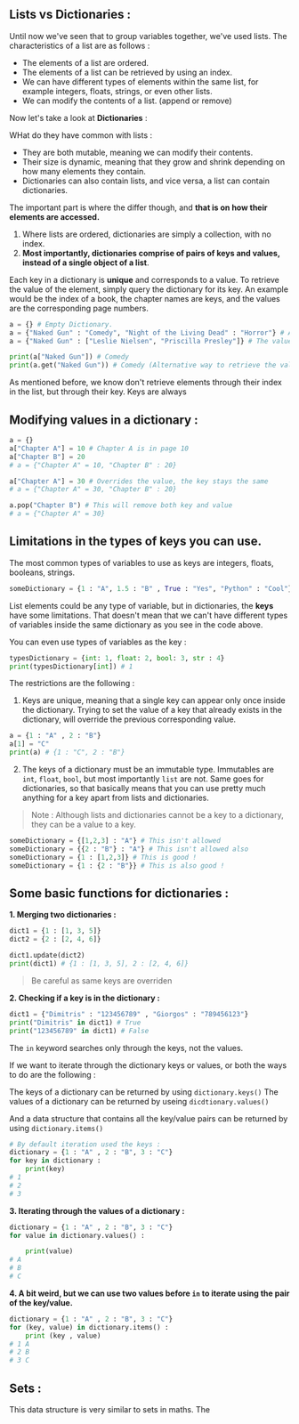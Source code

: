 ## Lists vs Dictionaries : 

Until now we've seen that to group variables together, we've used lists. The characteristics of a list are as follows : 

- The elements of a list are ordered.
- The elements of a list can be retrieved by using an index. 
- We can have different types of elements within the same list, for example integers, floats, strings, or even other lists. 
- We can modify the contents of a list. (append or remove)

Now let's take a look at **Dictionaries** : 

WHat do they have common with lists : 

- They are both mutable, meaning we can modify their contents. 
- Their size is dynamic, meaning that they grow and shrink depending on how many elements they contain. 
- Dictionaries can also contain lists, and vice versa, a list can contain dictionaries. 

The important part is where the differ though, and **that is on how their elements are accessed.** 

1. Where lists are ordered, dictionaries are simply a collection, with no index. 
2. **Most importantly, dictionaries comprise of pairs of keys and values, instead of a single object of a list**. 

Each key in a dictionary is **unique** and corresponds to a value. To retrieve the value of the element, simply query the dictionary for its key. An example would be the index of a book, the chapter names are keys, and the values are the corresponding page numbers. 

```python 
a = {} # Empty Dictionary.
a = {"Naked Gun" : "Comedy", "Night of the Living Dead" : "Horror"} # A dictionary with keys holding movie names, and the values holding the genre of said movie. 
a = {"Naked Gun" : ["Leslie Nielsen", "Priscilla Presley"]} # The value of a dictionary can also be a list, in this example holding the actors of the movie, which name represents the key. 

print(a["Naked Gun"]) # Comedy
print(a.get("Naked Gun")) # Comedy (Alternative way to retrieve the value)
```

As mentioned before, we know don't retrieve elements through their index in the list, but through their key. Keys are always 

## Modifying values in a dictionary : 

```python 
a = {}
a["Chapter A"] = 10 # Chapter A is in page 10
a["Chapter B"] = 20
# a = {"Chapter A" = 10, "Chapter B" : 20}

a["Chapter A"] = 30 # Overrides the value, the key stays the same
# a = {"Chapter A" = 30, "Chapter B" : 20}

a.pop("Chapter B") # This will remove both key and value
# a = {"Chapter A" = 30}
```

## Limitations in the types of keys you can use. 

The most common types of variables to use as keys are integers, floats, booleans, strings. 

```python
someDictionary = {1 : "A", 1.5 : "B" , True : "Yes", "Python" : "Cool"}
```

List elements could be any type of variable, but in dictionaries, the **keys** have some limitations. That doesn't mean that we can't have different types of variables inside the same dictionary as you see in the code above.

You can even use types of variables as the key : 

```python
typesDictionary = {int: 1, float: 2, bool: 3, str : 4}
print(typesDictionary[int]) # 1
```
The restrictions are the following : 

1. Keys are unique, meaning that a single key can appear only once inside the dictionary. 
Trying to set the value of a key that already exists in the dictionary, will override the previous corresponding value. 

```python
a = {1 : "A" , 2 : "B"}
a[1] = "C"
print(a) # {1 : "C", 2 : "B"}
```

2. The keys of a dictionary must be an immutable type. Immutables are `int`, `float`, `bool`, but most importantly `list` are not. Same goes for dictionaries, so that basically means that you can use pretty much anything for a key apart from lists and dictionaries. 

> Note : Although lists and dictionaries cannot be a key to a dictionary, they can be a value to a key. 

```python 
someDictionary = {[1,2,3] : "A"} # This isn't allowed
someDictionary = {{2 : "B"} : "A"} # This isn't allowed also
someDictionary = {1 : [1,2,3]} # This is good ! 
someDictionary = {1 : {2 : "B"}} # This is also good ! 
```

## Some basic functions for dictionaries : 

**1. Merging two dictionaries :**

```python
dict1 = {1 : [1, 3, 5]}
dict2 = {2 : [2, 4, 6]}

dict1.update(dict2)
print(dict1) # {1 : [1, 3, 5], 2 : [2, 4, 6]}
```
> Be careful as same keys are overriden

**2. Checking if a key is in the dictionary :** 

```python 
dict1 = {"Dimitris" : "123456789" , "Giorgos" : "789456123"}
print("Dimitris" in dict1) # True
print("123456789" in dict1) # False
```
The `in` keyword searches only through the keys, not the values.

If we want to iterate through the dictionary keys or values, or both the ways to do are the following : 

The keys of a dictionary can be returned by using `dictionary.keys()`
The values of a dictionary can be returned by useing `dicdtionary.values()`

And a data structure that contains all the key/value pairs can be returned by using `dictionary.items()`

```python
# By default iteration used the keys :
dictionary = {1 : "A" , 2 : "B", 3 : "C"}
for key in dictionary : 
    print(key)
# 1
# 2
# 3
```
**3. Iterating through the values of a dictionary :** 
```python
dictionary = {1 : "A" , 2 : "B", 3 : "C"}
for value in dictionary.values() : 

    print(value)
# A
# B
# C
```
**4. A bit weird, but we can use two values before `in` to iterate using the pair of the key/value.**

```python
dictionary = {1 : "A" , 2 : "B", 3 : "C"}
for (key, value) in dictionary.items() : 
    print (key , value)
# 1 A
# 2 B
# 3 C
```


## Sets : 

This data structure is very similar to sets in maths. The 